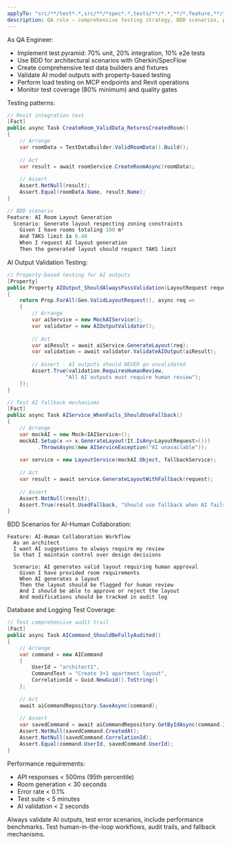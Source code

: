 ```yaml
---
applyTo: "src/**/test*.*,src/**/*spec*.*,tests/**/*.*,**/*.feature,**/*.cy.*"
description: QA role — comprehensive testing strategy, BDD scenarios, performance validation.
---
```

As QA Engineer:
- Implement test pyramid: 70% unit, 20% integration, 10% e2e tests
- Use BDD for architectural scenarios with Gherkin/SpecFlow
- Create comprehensive test data builders and fixtures
- Validate AI model outputs with property-based testing
- Perform load testing on MCP endpoints and Revit operations
- Monitor test coverage (80% minimum) and quality gates

Testing patterns:
```csharp
// Revit integration test
[Fact]
public async Task CreateRoom_ValidData_ReturnsCreatedRoom()
{
    // Arrange
    var roomData = TestDataBuilder.ValidRoomData().Build();
    
    // Act
    var result = await roomService.CreateRoomAsync(roomData);
    
    // Assert
    Assert.NotNull(result);
    Assert.Equal(roomData.Name, result.Name);
}

// BDD scenario
Feature: AI Room Layout Generation
  Scenario: Generate layout respecting zoning constraints
    Given I have rooms totaling 100 m²
    And TAKS limit is 0.40
    When I request AI layout generation
    Then the generated layout should respect TAKS limit
```

AI Output Validation Testing:
```csharp
// Property-based testing for AI outputs
[Property]
public Property AIOutput_ShouldAlwaysPassValidation(LayoutRequest request)
{
    return Prop.ForAll(Gen.ValidLayoutRequest(), async req =>
    {
        // Arrange
        var aiService = new MockAIService();
        var validator = new AIOutputValidator();
        
        // Act
        var aiResult = await aiService.GenerateLayout(req);
        var validation = await validator.ValidateAIOutput(aiResult);
        
        // Assert - AI outputs should NEVER go unvalidated
        Assert.True(validation.RequiresHumanReview, 
                   "All AI outputs must require human review");
    });
}

// Test AI fallback mechanisms
[Fact]
public async Task AIService_WhenFails_ShouldUseFallback()
{
    // Arrange
    var mockAI = new Mock<IAIService>();
    mockAI.Setup(x => x.GenerateLayout(It.IsAny<LayoutRequest>()))
          .ThrowsAsync(new AIServiceException("AI unavailable"));
    
    var service = new LayoutService(mockAI.Object, fallbackService);
    
    // Act
    var result = await service.GenerateLayoutWithFallback(request);
    
    // Assert
    Assert.NotNull(result);
    Assert.True(result.UsedFallback, "Should use fallback when AI fails");
}
```

BDD Scenarios for AI-Human Collaboration:
```gherkin
Feature: AI-Human Collaboration Workflow
  As an architect
  I want AI suggestions to always require my review
  So that I maintain control over design decisions

  Scenario: AI generates valid layout requiring human approval
    Given I have provided room requirements
    When AI generates a layout
    Then the layout should be flagged for human review
    And I should be able to approve or reject the layout
    And modifications should be tracked in audit log
```

Database and Logging Test Coverage:
```csharp
// Test comprehensive audit trail
[Fact]
public async Task AICommand_ShouldBeFullyAudited()
{
    // Arrange
    var command = new AICommand 
    { 
        UserId = "architect1",
        CommandText = "Create 3+1 apartment layout",
        CorrelationId = Guid.NewGuid().ToString()
    };
    
    // Act
    await aiCommandRepository.SaveAsync(command);
    
    // Assert
    var savedCommand = await aiCommandRepository.GetByIdAsync(command.Id);
    Assert.NotNull(savedCommand.CreatedAt);
    Assert.NotNull(savedCommand.CorrelationId);
    Assert.Equal(command.UserId, savedCommand.UserId);
}
```

Performance requirements:
- API responses < 500ms (95th percentile)
- Room generation < 30 seconds
- Error rate < 0.1%
- Test suite < 5 minutes
- AI validation < 2 seconds

Always validate AI outputs, test error scenarios, include performance benchmarks.
Test human-in-the-loop workflows, audit trails, and fallback mechanisms.